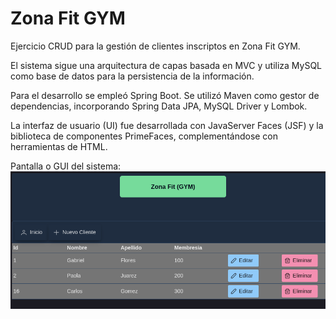 # Zona Fit GYM

Ejercicio CRUD para la gestión de clientes inscriptos en Zona Fit GYM.

El sistema sigue una arquitectura de capas basada en MVC y utiliza MySQL como base de datos para la persistencia de la información.

Para el desarrollo se empleó Spring Boot. Se utilizó Maven como gestor de dependencias, incorporando Spring Data JPA, MySQL Driver y Lombok.

La interfaz de usuario (UI) fue desarrollada con JavaServer Faces (JSF) y la biblioteca de componentes PrimeFaces, complementándose con herramientas de HTML.

Pantalla o GUI del sistema:
![Pantalla GUI](GUI.png)
